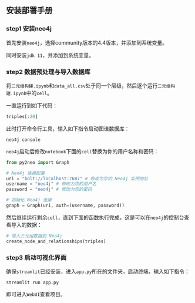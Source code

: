 ## 安装部署手册

### step1 安装neo4j

首先安装`neo4j`，选择community版本的4.4版本，并添加到系统变量。

同时安装`jdk 11`，并添加到系统变量。

### step2 数据预处理与导入数据库

将`三元组构建.ipynb`和`data_all.csv`处于同一个层级，然后逐个运行`三元组构建.ipynb`中的`cell`。

一直运行到如下代码：

```python
triples[:20]
```

此时打开命令行工具，输入如下指令启动图谱数据库：

```
neo4j console
```

`neo4j`启动后修改`notebook`下面的`cell`替换为你的用户名称和密码：

```python
from py2neo import Graph

# Neo4j 连接配置
uri = "bolt://localhost:7687" # 修改为您的 Neo4j 实例地址
username = "neo4j" # 修改为您的用户名
password = "neo4j" # 修改为您的密码

# 初始化 Neo4j 连接
graph = Graph(uri, auth=(username, password))
```

然后继续运行剩余`cell`，直到下面的函数执行完成，这是可以在`neo4j`的控制台查看导入的数据：

```python
# 导入三元组数据到 Neo4j
create_node_and_relationships(triples)
```

### step3 启动可视化界面

确保`streamlit`已经安装，进入`app.py`所在的文件夹，启动终端，输入如下指令：

```
streamlit run app.py
```

即可进入`WebUI`查看项目。